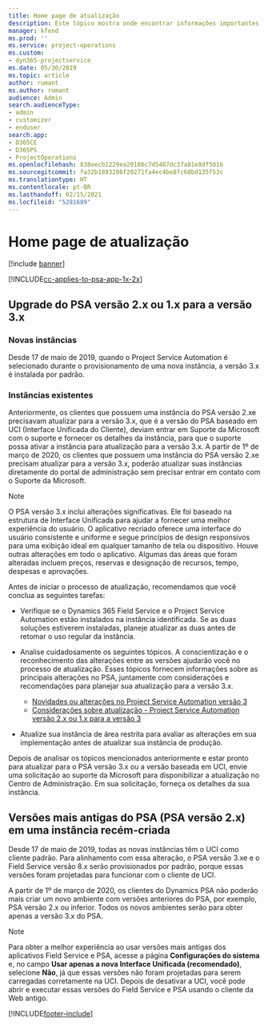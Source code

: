 ```yaml
---
title: Home page de atualização
description: Este tópico mostra onde encontrar informações importantes sobre os recursos novos e alterados no Dynamics 365 Project Service Automation e o processo de atualização para a versão mais recente.
manager: kfend
ms.prod: ''
ms.service: project-operations
ms.custom:
- dyn365-projectservice
ms.date: 05/30/2019
ms.topic: article
author: rumant
ms.author: rumant
audience: Admin
search.audienceType:
- admin
- customizer
- enduser
search.app:
- D365CE
- D365PS
- ProjectOperations
ms.openlocfilehash: 838eecb1229ea20106c7d5487dc37a81e8df501b
ms.sourcegitcommit: fa32b1893286f20271fa4ec4be8fc68bd135f53c
ms.translationtype: HT
ms.contentlocale: pt-BR
ms.lasthandoff: 02/15/2021
ms.locfileid: "5281689"
---
```

# <a name="upgrade-home-page"></a>Home page de atualização

[!include [banner](../includes/psa-now-project-operations.md)]

[!INCLUDE[cc-applies-to-psa-app-1x-2x](../includes/cc-applies-to-psa-app-1x-2x.md)]

## <a name="upgrade-from-psa-version-2x-or-1x-to-version-3x"></a>Upgrade do PSA versão 2.x ou 1.x para a versão 3.x

### <a name="new-instances"></a>Novas instâncias

Desde 17 de maio de 2019, quando o Project Service Automation é selecionado durante o provisionamento de uma nova instância, a versão 3.x é instalada por padrão.

### <a name="existing-instances"></a>Instâncias existentes

Anteriormente, os clientes que possuem uma instância do PSA versão 2.xe precisavam atualizar para a versão 3.x, que é a versão do PSA baseado em UCI (Interface Unificada do Cliente), deviam entrar em Suporte da Microsoft com o suporte e fornecer os detalhes da instância, para que o suporte possa ativar a instância para atualização para a versão 3.x. A partir de 1º de março de 2020, os clientes que possuem uma instância do PSA versão 2.xe precisam atualizar para a versão 3.x, poderão atualizar suas instâncias diretamente do portal de administração sem precisar entrar em contato com o Suporte da Microsoft.  

> [!NOTE]
> O PSA versão 3.x inclui alterações significativas. Ele foi baseado na estrutura de Interface Unificada para ajudar a fornecer uma melhor experiência do usuário. O aplicativo recriado oferece uma interface do usuário consistente e uniforme e segue princípios de design responsivos para uma exibição ideal em qualquer tamanho de tela ou dispositivo. Houve outras alterações em todo o aplicativo. Algumas das áreas que foram alteradas incluem preços, reservas e designação de recursos, tempo, despesas e aprovações.

Antes de iniciar o processo de atualização, recomendamos que você conclua as seguintes tarefas:

- Verifique se o Dynamics 365 Field Service e o Project Service Automation estão instalados na instância identificada. Se as duas soluções estiverem instaladas, planeje atualizar as duas antes de retomar o uso regular da instância.
- Analise cuidadosamente os seguintes tópicos. A conscientização e o reconhecimento das alterações entre as versões ajudarão você no processo de atualização. Esses tópicos fornecem informações sobre as principais alterações no PSA, juntamente com considerações e recomendações para planejar sua atualização para a versão 3.x.

    - [Novidades ou alterações no Project Service Automation versão 3](whats-new-changed-v3.md)
    - [Considerações sobre atualização - Project Service Automation versão 2.x ou 1.x para a versão 3](upgrade-v3.md)

- Atualize sua instância de área restrita para avaliar as alterações em sua implementação antes de atualizar sua instância de produção.

Depois de analisar os tópicos mencionados anteriormente e estar pronto para atualizar para o PSA versão 3.x ou a versão baseada em UCI, envie uma solicitação ao suporte da Microsoft para disponibilizar a atualização no Centro de Administração. Em sua solicitação, forneça os detalhes da sua instância.

## <a name="older-versions-of-psa-psa-version-2x-in-a-newly-created-instance"></a>Versões mais antigas do PSA (PSA versão 2.x) em uma instância recém-criada

Desde 17 de maio de 2019, todas as novas instâncias têm o UCI como cliente padrão. Para alinhamento com essa alteração, o PSA versão 3.xe e o Field Service versão 8.x serão provisionados por padrão, porque essas versões foram projetadas para funcionar com o cliente de UCI.

A partir de 1º de março de 2020, os clientes do Dynamics PSA não poderão mais criar um novo ambiente com versões anteriores do PSA, por exemplo, PSA versão 2.x ou inferior. Todos os novos ambientes serão para obter apenas a versão 3.x do PSA.

> [!NOTE]
> Para obter a melhor experiência ao usar versões mais antigas dos aplicativos Field Service e PSA, acesse a página **Configurações do sistema** e, no campo **Usar apenas a nova Interface Unificada (recomendado)**, selecione **Não**, já que essas versões não foram projetadas para serem carregadas corretamente na UCI. Depois de desativar a UCI, você pode abrir e executar essas versões do Field Service e PSA usando o cliente da Web antigo. 


[!INCLUDE[footer-include](../includes/footer-banner.md)]